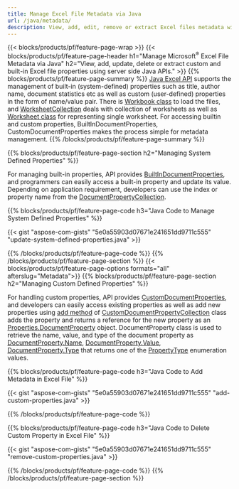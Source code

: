 ```yaml
---
title: Manage Excel File Metadata via Java
url: /java/metadata/
description: View, add, edit, remove or extract Excel files metadata with just few lines of Java code
---
```


{{< blocks/products/pf/feature-page-wrap >}}
{{< blocks/products/pf/feature-page-header h1="Manage Microsoft<sup>&reg;</sup> Excel File Metadata via Java" h2="View, add, update, delete or extract custom and built-in Excel file properties using server side Java APIs." >}}
{{% blocks/products/pf/feature-page-summary %}}
[Java Excel API](/cells/java/) supports the management of built-in (system-defined) properties such as title, author name, document statistics etc as well as custom (user-defined) properties in the form of name/value pair. There is [Workbook class](https://apireference.aspose.com/cells/java/com.aspose.cells/Workbook) to load the files, and [WorksheetCollection](https://apireference.aspose.com/cells/java/com.aspose.cells/WorksheetCollection) deals with collection of worksheets as well as [Worksheet class](https://apireference.aspose.com/cells/java/com.aspose.cells/Worksheet) for representing single worksheet. For accessing builtin and custom properties, BuiltInDocumentProperties, CustomDocumentProperties makes the process simple for metadata management. 
{{% /blocks/products/pf/feature-page-summary  %}}

{{% blocks/products/pf/feature-page-section  h2="Managing System Defined Properties" %}}

For managing built-in properties, API provides [BuiltInDocumentProperties](https://apireference.aspose.com/cells/java/com.aspose.cells/worksheetcollection#BuiltInDocumentProperties), and programmers can easily access a built-in property and update its value. Depending on application requirement, developers can use the index or property name from the [DocumentPropertyCollection](https://apireference.aspose.com/cells/java/com.aspose.cells/DocumentPropertyCollection). 

{{% blocks/products/pf/feature-page-code h3="Java Code to Manage System Defined Properties" %}}

{{< gist "aspose-com-gists" "5e0a55903d07671e241651dd9711c555" "update-system-defined-properties.java" >}}

{{% /blocks/products/pf/feature-page-code  %}}
{{% /blocks/products/pf/feature-page-section %}}
{{< blocks/products/pf/feature-page-options formats="all" afterslug="Metadata">}}
{{% blocks/products/pf/feature-page-section  h2="Managing Custom Defined Properties" %}}

For handling custom properties, API provides [CustomDocumentProperties](https://apireference.aspose.com/cells/java/com.aspose.cells/worksheetcollection#CustomDocumentProperties), and developers can easily access existing properties as well as add new properties using [add method](https://apireference.aspose.com/cells/java/com.aspose.cells/customdocumentpropertycollection#add(java.lang.String,%20boolean)) of [CustomDocumentPropertyCollection](https://apireference.aspose.com/cells/java/com.aspose.cells/CustomDocumentPropertyCollection) class adds the property and returns a reference for the new property as an [Properties.DocumentProperty](https://apireference.aspose.com/cells/java/com.aspose.cells/DocumentProperty) object. DocumentProperty class is used to retrieve the name, value, and type of the document property as [DocumentProperty.Name](https://apireference.aspose.com/cells/java/com.aspose.cells/documentproperty#Name), [DocumentProperty.Value](https://apireference.aspose.com/cells/java/com.aspose.cells/documentproperty#Value),  [DocumentProperty.Type](https://apireference.aspose.com/cells/java/com.aspose.cells/documentproperty#Type) that returns one of the [PropertyType](https://apireference.aspose.com/cells/java/com.aspose.cells/PropertyType) enumeration values. 
 
{{% blocks/products/pf/feature-page-code h3="Java Code to Add Metadata in Excel File" %}}

{{< gist "aspose-com-gists" "5e0a55903d07671e241651dd9711c555" "add-custom-properties.java" >}}

{{% /blocks/products/pf/feature-page-code  %}}


{{% blocks/products/pf/feature-page-code h3="Java Code to Delete Custom Property in Excel File" %}}

{{< gist "aspose-com-gists" "5e0a55903d07671e241651dd9711c555" "remove-custom-properties.java" >}}

{{% /blocks/products/pf/feature-page-code  %}}
{{% /blocks/products/pf/feature-page-section %}}
